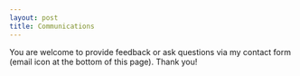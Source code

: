 ```yaml
---
layout: post
title: Communications
---
```


You are welcome to provide feedback or ask questions via my contact form (email icon at the bottom of this page). Thank you!
